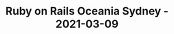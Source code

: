 ---
layout: post
title: Ruby on Rails Oceania Sydney - 2021-03-09
datetime: 2021-03-09 18:00:00.000000000 -05:00
url: https://www.meetup.com/Ruby-On-Rails-Oceania-Sydney/events/hlnmbsyccfbmb/
---
